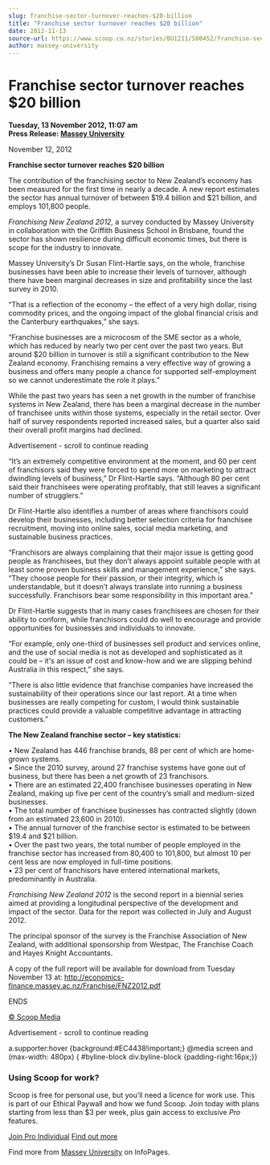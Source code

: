```yaml
---
slug: franchise-sector-turnover-reaches-$20-billion
title: "Franchise sector turnover reaches $20 billion"
date: 2012-11-13
source-url: https://www.scoop.co.nz/stories/BU1211/S00452/franchise-sector-turnover-reaches-20-billion.htm
author: massey-university
---
```

Franchise sector turnover reaches $20 billion
=============================================

**Tuesday, 13 November 2012, 11:07 am**  
**Press Release: [Massey University](https://info.scoop.co.nz/Massey_University)**

November 12, 2012

**Franchise sector turnover reaches $20 billion**

The contribution of the franchising sector to New Zealand’s economy has been measured for the first time in nearly a decade. A new report estimates the sector has annual turnover of between $19.4 billion and $21 billion, and employs 101,800 people.

_Franchising New Zealand 2012,_ a survey conducted by Massey University in collaboration with the Griffith Business School in Brisbane, found the sector has shown resilience during difficult economic times, but there is scope for the industry to innovate.

Massey University’s Dr Susan Flint-Hartle says, on the whole, franchise businesses have been able to increase their levels of turnover, although there have been marginal decreases in size and profitability since the last survey in 2010.

“That is a reflection of the economy – the effect of a very high dollar, rising commodity prices, and the ongoing impact of the global financial crisis and the Canterbury earthquakes,” she says.

“Franchise businesses are a microcosm of the SME sector as a whole, which has reduced by nearly two per cent over the past two years. But around $20 billion in turnover is still a significant contribution to the New Zealand economy. Franchising remains a very effective way of growing a business and offers many people a chance for supported self-employment so we cannot underestimate the role it plays.”

While the past two years has seen a net growth in the number of franchise systems in New Zealand, there has been a marginal decrease in the number of franchisee units within those systems, especially in the retail sector. Over half of survey respondents reported increased sales, but a quarter also said their overall profit margins had declined.

Advertisement - scroll to continue reading





“It’s an extremely competitive environment at the moment, and 60 per cent of franchisors said they were forced to spend more on marketing to attract dwindling levels of business,” Dr Flint-Hartle says. “Although 80 per cent said their franchisees were operating profitably, that still leaves a significant number of strugglers.”

Dr Flint-Hartle also identifies a number of areas where franchisors could develop their businesses, including better selection criteria for franchisee recruitment, moving into online sales, social media marketing, and sustainable business practices.

“Franchisors are always complaining that their major issue is getting good people as franchisees, but they don’t always appoint suitable people with at least some proven business skills and management experience,” she says. “They choose people for their passion, or their integrity, which is understandable, but it doesn’t always translate into running a business successfully. Franchisors bear some responsibility in this important area.”

Dr Flint-Hartle suggests that in many cases franchisees are chosen for their ability to conform, while franchisors could do well to encourage and provide opportunities for businesses and individuals to innovate.

“For example, only one-third of businesses sell product and services online, and the use of social media is not as developed and sophisticated as it could be – it's an issue of cost and know-how and we are slipping behind Australia in this respect,” she says.

“There is also little evidence that franchise companies have increased the sustainability of their operations since our last report. At a time when businesses are really competing for custom, I would think sustainable practices could provide a valuable competitive advantage in attracting customers.”

**The New Zealand franchise sector – key statistics:**

• New Zealand has 446 franchise brands, 88 per cent of which are home-grown systems.  
• Since the 2010 survey, around 27 franchise systems have gone out of business, but there has been a net growth of 23 franchisors.  
• There are an estimated 22,400 franchisee businesses operating in New Zealand, making up five per cent of the country’s small and medium-sized businesses.  
• The total number of franchisee businesses has contracted slightly (down from an estimated 23,600 in 2010).  
• The annual turnover of the franchise sector is estimated to be between $19.4 and $21 billion.  
• Over the past two years, the total number of people employed in the franchise sector has increased from 80,400 to 101,800, but almost 10 per cent less are now employed in full-time positions.  
• 23 per cent of franchisors have entered international markets, predominantly in Australia.

_Franchising New Zealand 2012_ is the second report in a biennial series aimed at providing a longitudinal perspective of the development and impact of the sector. Data for the report was collected in July and August 2012.

The principal sponsor of the survey is the Franchise Association of New Zealand, with additional sponsorship from Westpac, The Franchise Coach and Hayes Knight Accountants.

A copy of the full report will be available for download from Tuesday November 13 at: http://economics-finance.massey.ac.nz/Franchise/FNZ2012.pdf

ENDS

[© Scoop Media](http://www.scoop.co.nz/about/terms.html)  

Advertisement - scroll to continue reading



a.supporter:hover {background:#EC4438!important;} @media screen and (max-width: 480px) { #byline-block div.byline-block {padding-right:16px;}}

### Using Scoop for work?

Scoop is free for personal use, but you’ll need a licence for work use. This is part of our Ethical Paywall and how we fund Scoop. Join today with plans starting from less than $3 per week, plus gain access to exclusive _Pro_ features.  
  
[Join Pro Individual](https://pro.scoop.co.nz/Individual/?from=ProIn24) [Find out more](https://pro.scoop.co.nz/using-scoop-for-work/?from=ProIn24)

Find more from [Massey University](https://info.scoop.co.nz/Massey_University) on InfoPages.